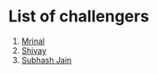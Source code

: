 # List of challengers
1. [Mrinal](https://github.com/mrinal1224)
2. [Shivay](https://github.com/shivaylamba)
3. [Subhash Jain](https://github.com/subhashjain010)
